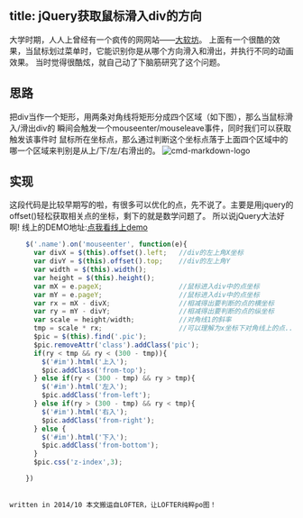 title: jQuery获取鼠标滑入div的方向
---

大学时期，人人上曾经有一个疯传的网网站——[大软坊](http://app.hustonline.net/major)。
上面有一个很酷的效果，当鼠标划过菜单时，它能识别你是从哪个方向滑入和滑出，并执行不同的动画效果。
当时觉得很酷炫，就自己动了下脑筋研究了这个问题。

## 思路
把div当作一个矩形，用两条对角线将矩形分成四个区域（如下图），那么当鼠标滑入/滑出div的
瞬间会触发一个mouseenter/mouseleave事件，同时我们可以获取触发该事件时
鼠标所在坐标点，那么通过判断这个坐标点落于上面四个区域中的哪一个区域来判别是从上/下/左/右滑出的。
![cmd-markdown-logo](/img/2015090901.jpg)

## 实现
这段代码是比较早期写的啦，有很多可以优化的点，先不说了。主要是用jquery的offset()轻松获取相关点的坐标，剩下的就是数学问题了。
所以说jQuery大法好啊!
线上的DEMO地址:[点我看线上demo](http://demo.qpdiy.com/sh/mouseDirection/index.html)
```javascript
    $('.name').on('mouseenter', function(e){
      var divX = $(this).offset().left;   //div的左上角X坐标
      var divY = $(this).offset().top;    //div的左上角Y
      var width = $(this).width();
      var height = $(this).height();
      var mX = e.pageX;                   //鼠标进入div中的点坐标
      var mY = e.pageY;                   //鼠标进入div中的点坐标
      var rx = mX - divX;                 //相减得出要判断的点的横坐标
      var ry = mY - divY;                 //相减得出要判断的点的纵坐标
      var scale = height/width;           //对角线1的斜率
      tmp = scale * rx;                   //可以理解为x坐标下对角线上的点...那么 300-tmp就是对角线2上的点
      $pic = $(this).find('.pic');
      $pic.removeAttr('class').addClass('pic');
      if(ry < tmp && ry < (300 - tmp)){
        $('#im').html('上入');
        $pic.addClass('from-top');
      } else if(ry < (300 - tmp) && ry > tmp){
        $('#im').html('左入');
        $pic.addClass('from-left');
      } else if(ry > (300 - tmp) && ry < tmp){
        $('#im').html('右入');
        $pic.addClass('from-right');
      } else {
        $('#im').html('下入');
        $pic.addClass('from-bottom');
      }
      $pic.css('z-index',3);

    })
    
```
`written in 2014/10 本文搬运自LOFTER，让LOFTER纯粹po图！ `